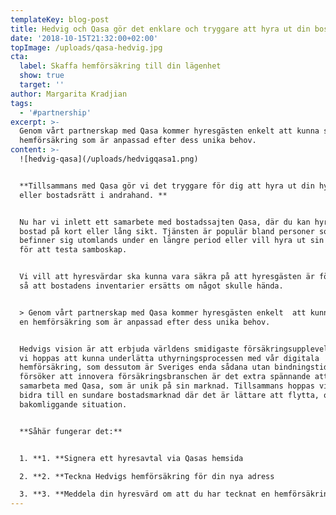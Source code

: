 ```yaml
---
templateKey: blog-post
title: Hedvig och Qasa gör det enklare och tryggare att hyra ut din bostad
date: '2018-10-15T21:32:00+02:00'
topImage: /uploads/qasa-hedvig.jpg
cta:
  label: Skaffa hemförsäkring till din lägenhet
  show: true
  target: ''
author: Margarita Kradjian
tags:
  - '#partnership'
excerpt: >-
  Genom vårt partnerskap med Qasa kommer hyresgästen enkelt att kunna skaffa en
  hemförsäkring som är anpassad efter dess unika behov.
content: >-
  ![hedvig-qasa](/uploads/hedvigqasa1.png)


  **Tillsammans med Qasa gör vi det tryggare för dig att hyra ut din hyres-
  eller bostadsrätt i andrahand. **


  Nu har vi inlett ett samarbete med bostadssajten Qasa, där du kan hyra ut din
  bostad på kort eller lång sikt. Tjänsten är populär bland personer som
  befinner sig utomlands under en längre period eller vill hyra ut sin bostad
  för att testa samboskap. 


  Vi vill att hyresvärdar ska kunna vara säkra på att hyresgästen är försäkrad,
  så att bostadens inventarier ersätts om något skulle hända. 


  > Genom vårt partnerskap med Qasa kommer hyresgästen enkelt  att kunna skaffa
  en hemförsäkring som är anpassad efter dess unika behov. 


  Hedvigs vision är att erbjuda världens smidigaste försäkringsupplevelse, och
  vi hoppas att kunna underlätta uthyrningsprocessen med vår digitala
  hemförsäkring, som dessutom är Sveriges enda sådana utan bindningstid. Då vi
  försöker att innovera försäkringsbranschen är det extra spännande att
  samarbeta med Qasa, som är unik på sin marknad. Tillsammans hoppas vi kunna
  bidra till en sundare bostadsmarknad där det är lättare att flytta, oavsett
  bakomliggande situation.


  **Såhär fungerar det:**


  1. **1. **Signera ett hyresavtal via Qasas hemsida

  2. **2. **Teckna Hedvigs hemförsäkring för din nya adress 

  3. **3. **Meddela din hyresvärd om att du har tecknat en hemförsäkring
---
```


